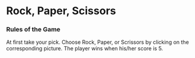 # Rock, Paper, Scissors

### Rules of the Game

At first take your pick. Choose Rock, Paper, or Scrissors by clicking on the corresponding picture.
The player wins when his/her score is 5.